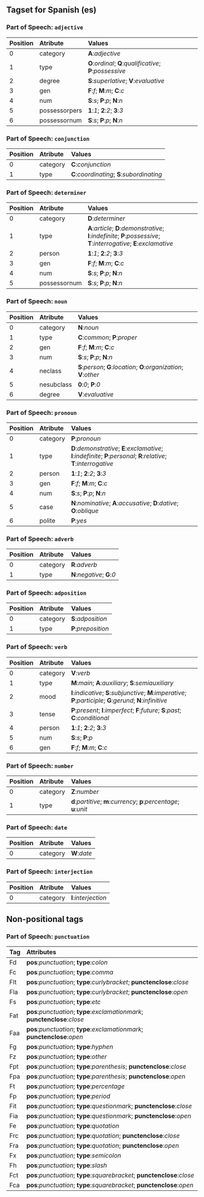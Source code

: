 ## Tagset for Spanish (es)


### Part of Speech: `adjective`
| Position | Atribute | Values |
|:----     |:----     |:----   |
| 0        | category | **A**:_adjective_ |
| 1 | type |   **O**:_ordinal_;   **Q**:_qualificative_;   **P**:_possessive_|
| 2 | degree |   **S**:_superlative_;   **V**:_evaluative_|
| 3 | gen |   **F**:_f_;   **M**:_m_;   **C**:_c_|
| 4 | num |   **S**:_s_;   **P**:_p_;   **N**:_n_|
| 5 | possessorpers |   **1**:_1_;   **2**:_2_;   **3**:_3_|
| 6 | possessornum |   **S**:_s_;   **P**:_p_;   **N**:_n_|

### Part of Speech: `conjunction`
| Position | Atribute | Values |
|:----     |:----     |:----   |
| 0        | category | **C**:_conjunction_ |
| 1 | type |   **C**:_coordinating_;   **S**:_subordinating_|

### Part of Speech: `determiner`
| Position | Atribute | Values |
|:----     |:----     |:----   |
| 0        | category | **D**:_determiner_ |
| 1 | type |   **A**:_article_;   **D**:_demonstrative_;   **I**:_indefinite_;   **P**:_possessive_;   **T**:_interrogative_;   **E**:_exclamative_|
| 2 | person |   **1**:_1_;   **2**:_2_;   **3**:_3_|
| 3 | gen |   **F**:_f_;   **M**:_m_;   **C**:_c_|
| 4 | num |   **S**:_s_;   **P**:_p_;   **N**:_n_|
| 5 | possessornum |   **S**:_s_;   **P**:_p_;   **N**:_n_|

### Part of Speech: `noun`
| Position | Atribute | Values |
|:----     |:----     |:----   |
| 0        | category | **N**:_noun_ |
| 1 | type |   **C**:_common_;   **P**:_proper_|
| 2 | gen |   **F**:_f_;   **M**:_m_;   **C**:_c_|
| 3 | num |   **S**:_s_;   **P**:_p_;   **N**:_n_|
| 4 | neclass |   **S**:_person_;   **G**:_location_;   **O**:_organization_;   **V**:_other_|
| 5 | nesubclass |   **0**:_0_;   **P**:_0_|
| 6 | degree |   **V**:_evaluative_|

### Part of Speech: `pronoun`
| Position | Atribute | Values |
|:----     |:----     |:----   |
| 0        | category | **P**:_pronoun_ |
| 1 | type |   **D**:_demonstrative_;   **E**:_exclamative_;   **I**:_indefinite_;   **P**:_personal_;   **R**:_relative_;   **T**:_interrogative_|
| 2 | person |   **1**:_1_;   **2**:_2_;   **3**:_3_|
| 3 | gen |   **F**:_f_;   **M**:_m_;   **C**:_c_|
| 4 | num |   **S**:_s_;   **P**:_p_;   **N**:_n_|
| 5 | case |   **N**:_nominative_;   **A**:_accusative_;   **D**:_dative_;   **O**:_oblique_|
| 6 | polite |   **P**:_yes_|

### Part of Speech: `adverb`
| Position | Atribute | Values |
|:----     |:----     |:----   |
| 0        | category | **R**:_adverb_ |
| 1 | type |   **N**:_negative_;   **G**:_0_|

### Part of Speech: `adposition`
| Position | Atribute | Values |
|:----     |:----     |:----   |
| 0        | category | **S**:_adposition_ |
| 1 | type |   **P**:_preposition_|

### Part of Speech: `verb`
| Position | Atribute | Values |
|:----     |:----     |:----   |
| 0        | category | **V**:_verb_ |
| 1 | type |   **M**:_main_;   **A**:_auxiliary_;   **S**:_semiauxiliary_|
| 2 | mood |   **I**:_indicative_;   **S**:_subjunctive_;   **M**:_imperative_;   **P**:_participle_;   **G**:_gerund_;   **N**:_infinitive_|
| 3 | tense |   **P**:_present_;   **I**:_imperfect_;   **F**:_future_;   **S**:_past_;   **C**:_conditional_|
| 4 | person |   **1**:_1_;   **2**:_2_;   **3**:_3_|
| 5 | num |   **S**:_s_;   **P**:_p_|
| 6 | gen |   **F**:_f_;   **M**:_m_;   **C**:_c_|

### Part of Speech: `number`
| Position | Atribute | Values |
|:----     |:----     |:----   |
| 0        | category | **Z**:_number_ |
| 1 | type |   **d**:_partitive_;   **m**:_currency_;   **p**:_percentage_;   **u**:_unit_|

### Part of Speech: `date`
| Position | Atribute | Values |
|:----     |:----     |:----   |
| 0        | category | **W**:_date_ |

### Part of Speech: `interjection`
| Position | Atribute | Values |
|:----     |:----     |:----   |
| 0        | category | **I**:_interjection_ |


## Non-positional tags

### Part of Speech: `punctuation`
| Tag  | Attributes |
|:---- |:----       |
| Fd | **pos**:_punctuation_;   **type**:_colon_|
| Fc | **pos**:_punctuation_;   **type**:_comma_|
| Flt | **pos**:_punctuation_;  **type**:_curlybracket_;   **punctenclose**:_close_|
| Fla | **pos**:_punctuation_;  **type**:_curlybracket_;   **punctenclose**:_open_|
| Fs | **pos**:_punctuation_;   **type**:_etc_|
| Fat | **pos**:_punctuation_;  **type**:_exclamationmark_;   **punctenclose**:_close_|
| Faa | **pos**:_punctuation_;  **type**:_exclamationmark_;   **punctenclose**:_open_|
| Fg | **pos**:_punctuation_;   **type**:_hyphen_|
| Fz | **pos**:_punctuation_;   **type**:_other_|
| Fpt | **pos**:_punctuation_;  **type**:_parenthesis_;   **punctenclose**:_close_|
| Fpa | **pos**:_punctuation_;  **type**:_parenthesis_;   **punctenclose**:_open_|
| Ft | **pos**:_punctuation_;   **type**:_percentage_|
| Fp | **pos**:_punctuation_;   **type**:_period_|
| Fit | **pos**:_punctuation_;  **type**:_questionmark_;   **punctenclose**:_close_|
| Fia | **pos**:_punctuation_;  **type**:_questionmark_;   **punctenclose**:_open_|
| Fe | **pos**:_punctuation_;   **type**:_quotation_|
| Frc | **pos**:_punctuation_;  **type**:_quotation_;   **punctenclose**:_close_|
| Fra | **pos**:_punctuation_;  **type**:_quotation_;   **punctenclose**:_open_|
| Fx | **pos**:_punctuation_;   **type**:_semicolon_|
| Fh | **pos**:_punctuation_;   **type**:_slash_|
| Fct | **pos**:_punctuation_;  **type**:_squarebracket_;   **punctenclose**:_close_|
| Fca | **pos**:_punctuation_;  **type**:_squarebracket_;   **punctenclose**:_open_|
